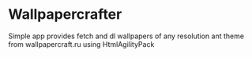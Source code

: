 # Wallpapercrafter
Simple app provides fetch and dl wallpapers of any resolution ant theme from wallpapercraft.ru using HtmlAgilityPack
